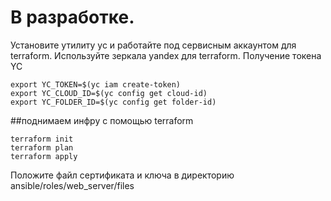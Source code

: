 # В разработке.
Установите утилиту yc и работайте под сервисным аккаунтом для terraform. Используйте зеркала yandex для terraform.
Получение токена YC
```
export YC_TOKEN=$(yc iam create-token) 
export YC_CLOUD_ID=$(yc config get cloud-id)  
export YC_FOLDER_ID=$(yc config get folder-id)
```
##поднимаем инфру с помощью terraform
```
terraform init
terraform plan
terraform apply
```
Положите файл сертификата и ключа в директорию ansible/roles/web_server/files